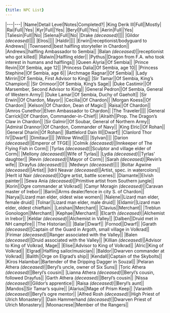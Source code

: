```yaml
---
{title: NPC List}
---
```

|---|---|
|Name|Detail Level|Notes|Completed?|
|King Derik III|Full||Mostly|
|Rai|Full||Yes|
|Kyr|Full||Yes|
|Beryl|Full||Yes|
|Aerin|Full||Yes|
|Taliesin|Full||No|
|Selena|Full||No|
|Drake _(deceased)_||||
|Gildor _(deceased)_||||
|Elros||||
|Haldir||||
|Erwin||receptionist/bodyguard to Andrews||
|Townsend||best halfling storyteller in Chardon||
|Andrews||halfling Ambassador to Sembia||
|Balan _(deceased)_||receptionist who got killed||
|Ralwin||Halfling elder||
|Pythus||Dragon from F.A. who took interest in humans and halflings||
|Queen Alyria||Of Sembia||
|Prince Revin||Of Sembia, age 12||
|Princess Dalia||Of Sembia, age 10||
|Princess Stephine||Of Sembia, age 6||
|Archmage Ragnar||Of Sembia||
|Lady Mirrin||Of Sembia, First Advisor to King||
|Sir Tamar||Of Sembia, King’s Champion||
|Sir Orimoor||Of Sembia, King’s Sage||
|Duke Castimir||Of Marsember, Second Advisor to King||
|General Pedron||Of Sembia, General of Western Army||
|Duke Lamar||Of Sembia, Duchy of Gaeholt||
|Sir Erwin||Of Chardon, Mayor||
|Cecilia||Of Chardon||
|Morgan Koess||Of Chardon||
|Kelson||Of Chardon, Dean of Magic||
|Raisa||Of Chardon||
|Amros Cunethor||Elven Ambassador to Chardon||
|The Traveler||||
|General Carrick||Of Chardon, Commander-in-Chief||
|Alraith||Prop. The Dragon’s Claw in Chardon||
|Sir Galmir||Of Soubar, General of Northern Army||
|Admiral Drannor||Of Chardon, Commander of Navy||
|King Elric||Of Rohan||
|General Dharin||Of Rohan||
|Battlelord Dain III||Dwarf||
|Clanlord Thor IV||Dwarf||
|Dimitaur||||
|Willow Wind||||
|Sylvan||||
|Darion _(deceased)_||Emperor of TFGE||
|Colmik _(deceased)_||Innkeeper of The Flying Fish in Corm||
|Tyrlas _(deceased)_||Sculptor and village elder of Corm||
|Mellony _(deceased)_||Wife of Tyrlas||
|Lydia _(deceased)_||Tyrlas’ daughter||
|Revin _(deceased)_||Mayor of Corm||
|Sarah _(deceased)_||Revin’s wife||
|Drayfus _(deceased)_||||
|Medwyn _(deceased)_||||
|Boltar Agwine _(deceased)_||Artist||
|Idril Neavar _(deceased)_||Artist, spec. in watercolors||
|Herlt id Nair _(deceased)_||Ogre artist, battle scenes||
|Diamante||Elvish painter||
|Sewa Ania _(deceased)_||Primitive artist from Southern jungle||
|Korin||Ogre commander at Volkrad||
|Camyr Moragin _(deceased)_||Caravan master of Irebor||
|Barin||Arms dealer/fence in city S. of Chardon||
|Narya||Lizard man elder, oldest wise women||
|Nalene||Lizard man elder, female druid||
|Tolnar||Lizard man elder, male druid||
|Eldamir||Lizard man elder, oldest chieftain||
|Leishan||Merchant||
|Clavius||Merchant||
|Treblun Gonologon||Merchant||
|Kephae||Merchant||
|Elcarth _(deceased)_||Alchemist in Irebor||
|Keldar _(deceased)_||Alchemist in Valley||
|Dalben||Druid met in NH campfire||
|The Historian||||
|Balar||Dwarf||
|Fornod||Dwarf||
|Garath _(deceased)_||Captain of the Guard in Argoth, small village in Volkrad||
|Firimar _(deceased)_||Ranger associated with the Valley||
|Balen _(deceased)_||Druid associated with the Valley||
|Killian _(deceased)_||Advisor to King of Volkrad, Mage||
|Elise||Advisor to King of Volkrad||
|Alric||King of Volkrad||
|Elgrad||Halfling sailor/musician||
|Baldor||Dwarven commander at Volkrad||
|Balith||Orge on Elgrad’s ship||
|Kendall||Captain of the Skybolts||
|Kiros Halambar||Bartender of the Dripping Dagger in Souzal||
|Pelaran Athera _(deceased)_||Beryl’s uncle, owner of Six Suns||
|Toric Athera _(deceased)_||Beryl’s cousin||
|Lianna Athera _(deceased)_||Beryl’s cousin, followed Drayfus||
|Garth Athera _(deceased)_||Beryl’s cousin||
|Nissa _(deceased)_||Gildor’s apprentice||
|Raisa _(deceased)_||Beryl’s aunt||
|Mandos||Sir Tamar’s squire||
|Alarius||Mage of Prism Keep||
|Varanith _(deceased)_||Beryl’s ogre mentor||
|Alfred Rosh _(deceased)_||High Priest of Ulrich Monastery||
|Dain Hammerhand _(deceased)_||Dwarven Priest of Ulrich Monastery||
|Moonacrese||Member of the Rangers||